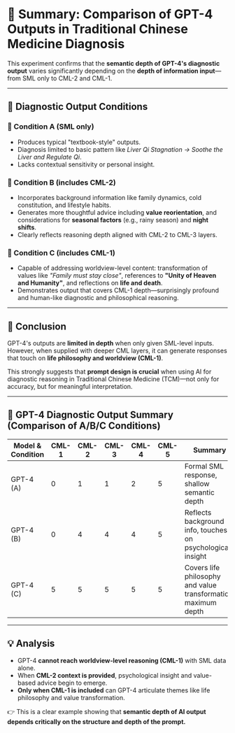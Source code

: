 # 🧩 Summary: Comparison of GPT-4 Outputs in Traditional Chinese Medicine Diagnosis

This experiment confirms that the **semantic depth of GPT-4's diagnostic output** varies significantly depending on the **depth of information input**—from SML only to CML-2 and CML-1.

---

## 🧪 Diagnostic Output Conditions

### 🔹 Condition A (SML only)
- Produces typical "textbook-style" outputs.
- Diagnosis limited to basic pattern like *Liver Qi Stagnation → Soothe the Liver and Regulate Qi*.
- Lacks contextual sensitivity or personal insight.

### 🔹 Condition B (includes CML-2)
- Incorporates background information like family dynamics, cold constitution, and lifestyle habits.
- Generates more thoughtful advice including **value reorientation**, and considerations for **seasonal factors** (e.g., rainy season) and **night shifts**.
- Clearly reflects reasoning depth aligned with CML-2 to CML-3 layers.

### 🔹 Condition C (includes CML-1)
- Capable of addressing worldview-level content: transformation of values like *"Family must stay close"*, references to **"Unity of Heaven and Humanity"**, and reflections on **life and death**.
- Demonstrates output that covers CML-1 depth—surprisingly profound and human-like diagnostic and philosophical reasoning.

---

## 🧠 Conclusion

GPT-4's outputs are **limited in depth** when only given SML-level inputs.  
However, when supplied with deeper CML layers, it can generate responses that touch on **life philosophy and worldview (CML-1)**.

This strongly suggests that **prompt design is crucial** when using AI for diagnostic reasoning in Traditional Chinese Medicine (TCM)—not only for accuracy, but for meaningful interpretation.

---

## 🧪 GPT-4 Diagnostic Output Summary (Comparison of A/B/C Conditions)

| Model & Condition | CML-1 | CML-2 | CML-3 | CML-4 | CML-5 | Summary |
|-------------------|-------|-------|-------|-------|-------|---------|
| GPT-4 (A)         | 0     | 1     | 1     | 2     | 5     | Formal SML response, shallow semantic depth |
| GPT-4 (B)         | 0     | 4     | 4     | 4     | 5     | Reflects background info, touches on psychological insight |
| GPT-4 (C)         | 5     | 5     | 5     | 5     | 5     | Covers life philosophy and value transformation; maximum depth |

---

## 💡 Analysis

- GPT-4 **cannot reach worldview-level reasoning (CML-1)** with SML data alone.
- When **CML-2 context is provided**, psychological insight and value-based advice begin to emerge.
- **Only when CML-1 is included** can GPT-4 articulate themes like life philosophy and value transformation.

👉 This is a clear example showing that **semantic depth of AI output depends critically on the structure and depth of the prompt.**
